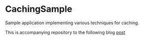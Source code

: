 # CachingSample
Sample application implementing various techniques for caching.

This is accompanying repository to the following blog [post](https://fiseni.com/posts/alternative-cashing-implementations-and-cache-invalidation) 
